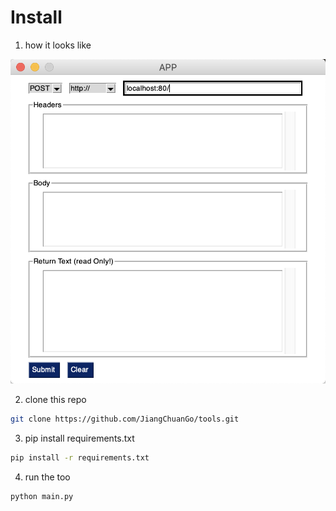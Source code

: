 # Install

1. how it looks like

![img](https://raw.githubusercontent.com/JiangChuanGo/imgbed/master/2019/12/screen_cap.png)

2. clone this repo
  ```bash
  git clone https://github.com/JiangChuanGo/tools.git 
  ```

3. pip install requirements.txt
  ```bash
  pip install -r requirements.txt
  ```

4. run the too
  ```bash
  python main.py
  ```
